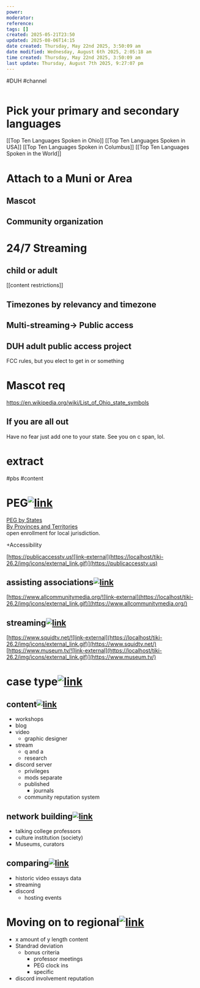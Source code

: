```yaml
---
power: 
moderator: 
reference: 
tags: []
created: 2025-05-21T23:50
updated: 2025-08-06T14:15
date created: Thursday, May 22nd 2025, 3:50:09 am
date modified: Wednesday, August 6th 2025, 2:05:18 am
time created: Thursday, May 22nd 2025, 3:50:09 am
last update: Thursday, August 7th 2025, 9:27:07 pm
---
```

#DUH #channel

```table-of-contents
```

# Pick your primary and secondary languages
[[Top Ten Languages Spoken in Ohio]]
[[Top Ten Languages Spoken in USA]]
[[Top Ten Languages Spoken in Columbus]]
[[Top Ten Languages Spoken in the World]]


# Attach to a Muni or Area

## Mascot
## Community organization

# 24/7 Streaming
## child or adult
[[content restrictions]]
## Timezones by relevancy and timezone

## Multi-streaming-> Public access

## DUH adult public access project
FCC rules, but you elect to get in or something


# Mascot req
https://en.wikipedia.org/wiki/List_of_Ohio_state_symbols
## If you are all out
Have no fear just add one to your state.  See you on c span, lol. 

# extract
#pbs #content 
# PEG[![link](https://localhost/tiki-26.2/img/icons/link.png)](https://localhost/tiki-26.2/tiki-index.php?page=locally-syndicated#PEG)

[PEG by States](https://localhost/tiki-26.2/tiki-index.php?page=PEG-by-States "PEG by States")  
[By Provinces and Territories](https://localhost/tiki-26.2/tiki-editpage.php?page=By+Provinces+and+Territories)  
open enrollment for local jurisdiction.

+Accessibility

[https://publicaccesstv.us![link-external](https://localhost/tiki-26.2/img/icons/external_link.gif)](https://publicaccesstv.us)

## assisting associations[![link](https://localhost/tiki-26.2/img/icons/link.png)](https://localhost/tiki-26.2/tiki-index.php?page=locally-syndicated#assisting_associations)

[https://www.allcommunitymedia.org/![link-external](https://localhost/tiki-26.2/img/icons/external_link.gif)](https://www.allcommunitymedia.org/)

## streaming[![link](https://localhost/tiki-26.2/img/icons/link.png)](https://localhost/tiki-26.2/tiki-index.php?page=locally-syndicated#streaming)

[https://www.squidtv.net/![link-external](https://localhost/tiki-26.2/img/icons/external_link.gif)](https://www.squidtv.net/)  
[https://www.museum.tv/![link-external](https://localhost/tiki-26.2/img/icons/external_link.gif)](https://www.museum.tv/)

# case type[![link](https://localhost/tiki-26.2/img/icons/link.png)](https://localhost/tiki-26.2/tiki-index.php?page=locally-syndicated#case_type)

## content[![link](https://localhost/tiki-26.2/img/icons/link.png)](https://localhost/tiki-26.2/tiki-index.php?page=locally-syndicated#content)

- workshops
- blog
- video
    - graphic designer
- stream
    - q and a
    - research
- discord server
    - privileges
    - mods separate
    - published
        - journals
    - community reputation system

  
  
  

## network building[![link](https://localhost/tiki-26.2/img/icons/link.png)](https://localhost/tiki-26.2/tiki-index.php?page=locally-syndicated#network_building)

- talking college professors
- culture institution (society)
- Museums, curators

## comparing[![link](https://localhost/tiki-26.2/img/icons/link.png)](https://localhost/tiki-26.2/tiki-index.php?page=locally-syndicated#comparing)

- historic video essays data
- streaming
- discord
    - hosting events

# Moving on to regional[![link](https://localhost/tiki-26.2/img/icons/link.png)](https://localhost/tiki-26.2/tiki-index.php?page=locally-syndicated#Moving_on_to_regional)

- x amount of y length content
- Standrad deviation
    - bonus criteria
        - professor meetings
        - PEG clock ins
        - specific
- discord involvement reputation